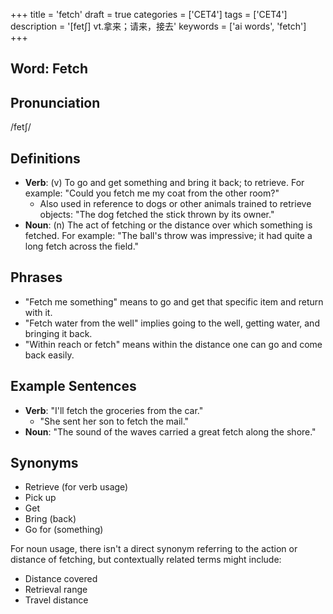 +++
title = 'fetch'
draft = true
categories = ['CET4']
tags = ['CET4']
description = '[fet∫] vt.拿来；请来，接去'
keywords = ['ai words', 'fetch']
+++

## Word: Fetch

## Pronunciation
/fetʃ/

## Definitions
- **Verb**: (v) To go and get something and bring it back; to retrieve. For example: "Could you fetch me my coat from the other room?"
  - Also used in reference to dogs or other animals trained to retrieve objects: "The dog fetched the stick thrown by its owner."
- **Noun**: (n) The act of fetching or the distance over which something is fetched. For example: "The ball's throw was impressive; it had quite a long fetch across the field."
  
## Phrases
- "Fetch me something" means to go and get that specific item and return with it.
- "Fetch water from the well" implies going to the well, getting water, and bringing it back.
- "Within reach or fetch" means within the distance one can go and come back easily.

## Example Sentences
- **Verb**: "I'll fetch the groceries from the car."
  - "She sent her son to fetch the mail."
- **Noun**: "The sound of the waves carried a great fetch along the shore."
  
## Synonyms
- Retrieve (for verb usage)
- Pick up
- Get
- Bring (back)
- Go for (something)

For noun usage, there isn't a direct synonym referring to the action or distance of fetching, but contextually related terms might include:
- Distance covered
- Retrieval range
- Travel distance
